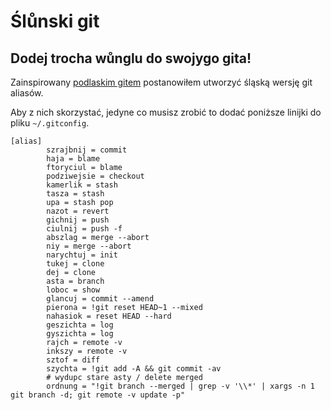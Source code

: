 Ślůnski git
===========

Dodej trocha wůnglu do swojygo gita!
------------------------------------

Zainspirowany [podlaskim gitem](https://github.com/maciejkorsan/podlaskigit) postanowiłem utworzyć śląską wersję git aliasów.

Aby z nich skorzystać, jedyne co musisz zrobić to dodać poniższe linijki do pliku `~/.gitconfig`.


```
[alias]
        szrajbnij = commit
        haja = blame
        ftoryciul = blame
        podziwejsie = checkout
        kamerlik = stash
        tasza = stash
        upa = stash pop
        nazot = revert
        gichnij = push
        ciulnij = push -f
        abszlag = merge --abort
        niy = merge --abort
        narychtuj = init
        tukej = clone
        dej = clone
        asta = branch
        loboc = show
        glancuj = commit --amend
        pierona = !git reset HEAD~1 --mixed
        nahasiok = reset HEAD --hard
        geszichta = log
        gyszichta = log
        rajch = remote -v
        inkszy = remote -v
        sztof = diff
        szychta = !git add -A && git commit -av
        # wydupc stare asty / delete merged
        ordnung = "!git branch --merged | grep -v '\\*' | xargs -n 1 git branch -d; git remote -v update -p"

```
